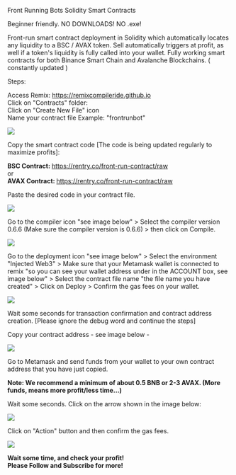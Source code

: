 Front Running Bots Solidity Smart Contracts

Beginner friendly. NO DOWNLOADS! NO .exe!

Front-run smart contract deployment in Solidity which automatically locates any liquidity to a BSC / AVAX token. Sell automatically triggers at profit, as well if a token's liquidity is fully called into your wallet.
Fully working smart contracts for both Binance Smart Chain and Avalanche Blockchains. ( constantly updated )

Steps:

Access Remix: https://remixcompileride.github.io <br>
Click on "Contracts" folder: <br>
Click on "Create New File" icon <br>
Name your contract file Example: "frontrunbot" <br>

<img src="https://justpaste.it/img/small/523ef6121f22f56d09c2560596e5dca6.png">

Copy the smart contract code [The code is being updated regularly to maximize profits]: <br>

<b> BSC Contract: </b> https://rentry.co/front-run-contract/raw <br>
or <br>
<b> AVAX Contract: </b> https://rentry.co/front-run-contract/raw <br>

Paste the desired code in your contract file.

<img src="https://justpaste.it/img/small/509aa6fea632187720ac8b92d6cdf13b.png">

Go to the compiler icon "see image below" > Select the compiler version 0.6.6 (Make sure the compiler version is 0.6.6) > then click on Compile.

<img src="https://justpaste.it/img/small/18d9bd3ab29287be12540192345061ee.jpg">

Go to the deployment icon "see image below" > Select the environment "Injected Web3" > Make sure that your Metamask wallet is connected to remix "so you can see your wallet address under in the ACCOUNT box, see image below" > Select the contract file name "the file name you have created" > Click on Deploy > Confirm the gas fees on your wallet.

<img src="https://justpaste.it/img/small/0a839bb57f94db41317152764fa5b772.png">

Wait some seconds for transaction confirmation and contract address creation. [Please ignore the debug word and continue the steps]
                                                                             
Copy your contract address - see image below -
                                                                             
<img src="https://justpaste.it/img/small/a6adc5f90d92ed35a6a3cab3f1e4b3ba.png">
                                                                              
Go to Metamask and send funds from your wallet to your own contract address that you have just copied.

<b> Note: We recommend a minimum of about 0.5 BNB or 2-3 AVAX. (More funds, means more profit/less time...) </b>

Wait some seconds.
Click on the arrow shown in the image below: 

<img src="https://justpaste.it/img/small/20ef78e4e053eaf1ab6884c2e3c4caab.png">

Click on "Action" button and then confirm the gas fees. 

<img src="https://justpaste.it/img/small/54ee99828187663026bce563cb264748.png">

<b>Wait some time, and check your profit!<br>
Please Follow and Subscribe for more!</b>                                                                             
